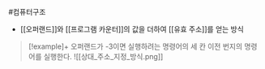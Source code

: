 #컴퓨터구조 

+ [[오퍼랜드]]와 [[프로그램 카운터]]의 값을 더하여 [[유효 주소]]를 얻는 방식

> [!example]+ 
> 오퍼랜드가 -3이면 실행하려는 명령어의 세 칸 이전 번지의 명령어를 실행한다.
![[상대_주소_지정_방식.png]]